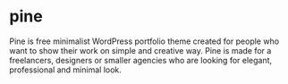 # pine
Pine is free minimalist WordPress portfolio theme created for people who want to show their work on simple and creative way. Pine is made for a freelancers, designers or smaller agencies who are looking for elegant, professional and minimal look.
